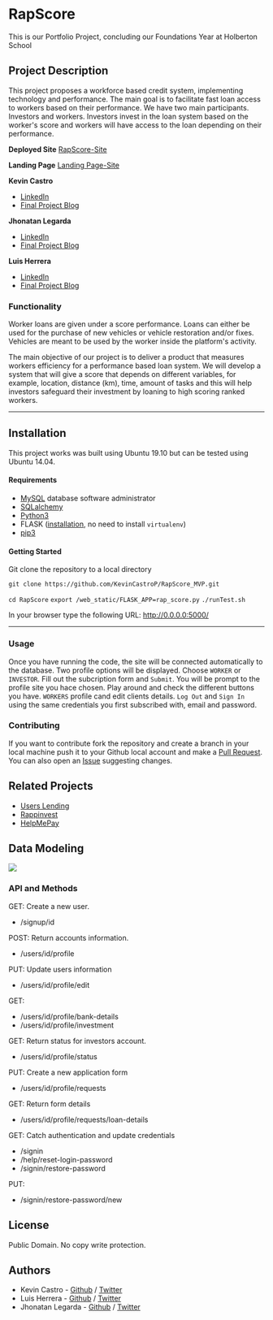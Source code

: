 # RapScore

This is our Portfolio Project, concluding our Foundations Year at Holberton School

## Project Description

This project proposes a workforce based credit system, implementing technology and performance. The main goal is to facilitate fast loan access to workers based on their performance. We have two main participants. Investors and workers. Investors invest in the loan system based on the worker's score and workers will have access to the loan depending on their performance.

**Deployed Site**
[RapScore-Site](http://rapscore.glitch.me/home)

**Landing Page**
[Landing Page-Site](https://mixed-oasis-caterpillar.glitch.me/)

**Kevin Castro**
- [LinkedIn](https://www.linkedin.com/in/kevin-castro-a46996193/)
- [Final Project Blog](https://www.linkedin.com/posts/kevin-castro-a46996193_rapscore-final-project-activity-6681644008369872897-jvvp)

**Jhonatan Legarda**
- [LinkedIn](https://www.linkedin.com/in/jhonatan-legarda-3799a5193/)
- [Final Project Blog](https://medium.com/@stevencruz.300008/construction-of-the-rapscore-project-c24efb197a69)

**Luis Herrera**
- [LinkedIn](https://www.linkedin.com/in/lh1008/?locale=en_US)
- [Final Project Blog](https://medium.com/@lh1008/it-all-started-in-rapscore-a7923a840d82)

### Functionality

Worker loans are given under a score performance. Loans can either be used for the purchase of new vehicles or vehicle restoration and/or fixes. Vehicles are meant to be used by the worker inside the platform's activity.

The main objective of our project is to deliver a product that measures workers efficiency for a performance based loan system. We will develop a system that will give a score that depends on different variables, for example, location, distance (km), time, amount of tasks and this will help investors safeguard their investment by loaning to high scoring ranked workers.

---

## Installation

This project works was built using Ubuntu 19.10 but can be tested using Ubuntu 14.04. 

#### Requirements

- [MySQL](https://www.digitalocean.com/community/tutorials/how-to-install-mysql-on-ubuntu-18-04) database software administrator
- [SQLalchemy](https://docs.sqlalchemy.org/en/13/intro.html#installation)
- [Python3](https://docs.python-guide.org/starting/install3/linux/)
- FLASK ([installation](https://flask.palletsprojects.com/en/1.1.x/installation/#install-flask), no need to install `virtualenv`)
- [pip3](https://askubuntu.com/questions/778052/installing-pip3-for-python3-on-ubuntu-16-04-lts-using-a-proxy)

#### Getting Started

Git clone the repository to a local directory

`git clone https://github.com/KevinCastroP/RapScore_MVP.git`

`cd RapScore`
`export /web_static/FLASK_APP=rap_score.py`
`./runTest.sh`

In your browser type the following URL: http://0.0.0.0:5000/

---

### Usage

Once you have running the code, the site will be connected automatically to the database. Two profile options will be displayed. Choose `WORKER` or `INVESTOR`. Fill out the subcription form and `Submit`. You will be prompt to the profile site you hace chosen. Play around and check the different buttons you have. `WORKERS` profile cand edit clients details. `Log Out` and `Sign In` using the same credentials you first subscribed with, email and password. 

### Contributing

If you want to contribute fork the repository and create a branch in your local machine push it to your Github local account and make a [Pull Request](https://github.com/KevinCastroP/RapScore_MVP/pulls). You can also open an [Issue](https://github.com/KevinCastroP/RapScore_MVP/issues) suggesting changes.

## Related Projects

- [Users Lending](https://github.com/cybernuki/Users-Lending-Back)
- [Rappinvest](https://github.com/AlejandroArbelaez21/final_project)
- [HelpMePay](https://github.com/mateo-a/HelpMePay)

## Data Modeling

![](web_static/static/images/modelo_entidad_relacionDB.png)

### API and Methods
 
GET: Create a new user.
* /signup/id

POST: Return accounts information.
* /users/id/profile

PUT: Update users information
* /users/id/profile/edit

GET:
* /users/id/profile/bank-details
* /users/id/profile/investment

GET: Return status for investors account.
* /users/id/profile/status

PUT: Create a new application form
* /users/id/profile/requests

GET: Return form details
* /users/id/profile/requests/loan-details

GET: Catch authentication and update credentials
* /signin
* /help/reset-login-password
* /signin/restore-password

PUT:
* /signin/restore-password/new

## License

Public Domain. No copy write protection.

## Authors
* Kevin Castro - [Github](https://github.com/KevinCastroP) / [Twitter](https://twitter.com/ccali_k)  
* Luis Herrera - [Github](https://github.com/lh1008) / [Twitter](https://twitter.com/lh1008)
* Jhonatan Legarda - [Github](https://github.com/steven-cruz) / [Twitter](https://twitter.com/JhonatanLegarda)